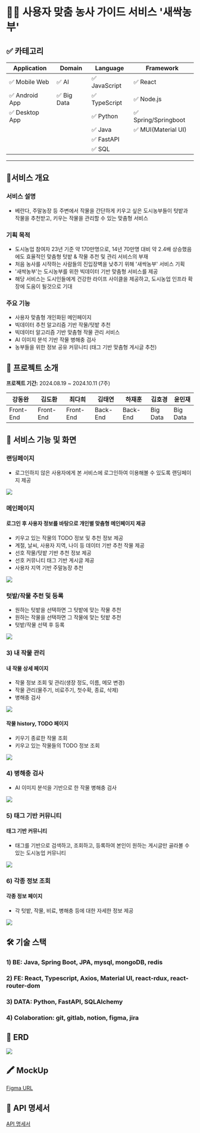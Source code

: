 # 👨‍🌾 사용자 맞춤 농사 가이드 서비스 '새싹농부'

## ✅ 카테고리
| Application        | Domain              | Language      | Framework                 |
| -----------------  | ------------------  | ------------- | ------------------------- |
| ✅ Mobile Web     | ✅ AI               | ✅ JavaScript | ✅ React                 |
| ✅ Android App    | ✅ Big Data         | ✅ TypeScript | ✅ Node.js               |
| ✅ Desktop App    |                      | ✅ Python     | ✅ Spring/Springboot     |
|                   |                      | ✅ Java       | ✅ MUI(Material UI)      |
|                   |                      | ✅ FastAPI    |                           |
|                    |                     | ✅ SQL        |                           |
-----------------------------------------------------------------------------------------

## 🌱서비스 개요

### 서비스 설명   
-  베란다, 주말농장 등 주변에서 작물을 간단하게 키우고 싶은 도시농부들이 텃밭과 작물을 추천받고, 키우는 작물을 관리할 수 있는 맞춤형 서비스

### 기획 목적   
- 도시농업 참여자 23년 기준 약 170만명으로, 14년 70만명 대비 약 2.4배 상승했음에도 효율적인 맞춤형 텃밭 & 작물 추천 및 관리 서비스의 부재
- 처음 농사를 시작하는 사람들의 진입장벽을 낮추기 위해 '새싹농부' 서비스 기획    
- '새싹농부'는 도시농부를 위한 빅데이터 기반 맞춤형 서비스를 제공
- 해당 서비스는 도시인들에게 건강한 라이프 사이클을 제공하고, 도시농업 인프라 확장에 도움이 될것으로 기대

### 주요 기능   
- 사용자 맞춤형 개인화된 메인페이지   
- 빅데이터 추천 알고리즘 기반 작물/텃밭 추천   
- 빅데이터 알고리즘 기반 맞춤형 작물 관리 서비스   
- AI 이미지 분석 기반 작물 병해충 검사   
- 농부들을 위한 정보 공유 커뮤니티 (태그 기반 맞춤형 게시글 추천)

## 🌱 프로젝트 소개

**프로젝트 기간:** 2024.08.19 ~ 2024.10.11 (7주)

| 강동완 | 김도환 | 최다희 | 김태연 | 하재훈 | 김호경 | 윤민재|
| --- | --- | --- | --- | --- | --- | --- |
| Front-End | Front-End | Front-End | Back-End | Back-End | Big Data | Big Data|


## 🌱 서비스 기능 및 화면

 ### 랜딩페이지   
  -  로그인하지 않은 사용자에게 본 서비스에 로그인하여 이용해볼 수 있도록 랜딩페이지 제공
  <div><img src="./imgs/랜딩페이지.gif"></div>
 
 ### 메인페이지
 #### 로그인 후 사용자 정보를 바탕으로 개인별 맞춤형 메인페이지 제공
  - 키우고 있는 작물의 TODO 정보 및 추천 정보 제공
  - 계절, 날씨, 사용자 지역, 나이 등 데이터 기반 추천 작물 제공
  - 선호 작물/텃밭 기반 추천 정보 제공
  - 선호 커뮤니티 태그 기반 게시글 제공
  - 사용자 지역 기반 주말농장 추천
  <div><img src="./imgs/메인페이지.gif"></div>

 ### 텃밭/작물 추천 및 등록
  - 원하는 텃밭을 선택하면 그 텃밭에 맞는 작물 추천
  - 원하는 작물을 선택하면 그 작물에 맞는 텃밭 추천
  - 텃밭/작물 선택 후 등록
 <div><img src="./imgs/텃밭작물-추천.gif"></div>

 ### 3) 내 작물 관리
  #### 내 작물 상세 페이지
   - 작물 정보 조회 및 관리(생장 정도, 이름, 메모 변경)
   - 작물 관리(물주기, 비료주기, 첫수확, 종료, 삭제)
   - 병해충 검사
 <div><img src="./imgs/내작물조회.gif"></div>

  #### 작물 history, TODO 페이지
   - 키우기 종료한 작물 조회
   - 키우고 있는 작물들의 TODO 정보 조회
 <div><img src="./imgs/history와todo.gif"></div>

 ### 4) 병해충 검사
  - AI 이미지 분석을 기반으로 한 작물 병해충 검사
 <div><img src="./imgs/병해충검사.gif"></div>

 ### 5) 태그 기반 커뮤니티
  #### 태그 기반 커뮤니티
   - 태그를 기반으로 검색하고, 조회하고, 등록하여 본인이 원하는 게시글만 골라볼 수 있는 도시농업 커뮤니티
 <div><img src="./imgs/태그기반커뮤니티.gif"></div>

 ### 6) 각종 정보 조회
  #### 각종 정보 페이지
   - 각 텃밭, 작물, 비료, 병해충 등에 대한 자세한 정보 제공
 <div><img src="./imgs/각종정보.gif"></div>

## 🛠️ 기술 스택
 ### 1) BE: Java, Spring Boot, JPA, mysql, mongoDB, redis
 ### 2) FE: React, Typescript, Axios, Material UI, react-rdux, react-router-dom
 ### 3) DATA: Python, FastAPI, SQLAlchemy
 ### 4) Colaboration: git, gitlab, notion, figma, jira

## 📝 ERD
<div><img src="./imgs/새싹농부-ERD.png"></div>

## 🖍️ MockUp
[Figma URL](https://www.figma.com/design/33EeT0FspJR31S814mO0wM/SaeSSak?node-id=29-109&node-type=canvas&t=ZrNahah62sMMp6Mc-0)

## 📝 API 명세서
[API 명세서](https://www.notion.so/0abeddf5ac8740e6aa509f514585e8e9?v=efbe5a2b129445a0a2ae5b512a760b67&pvs=4)
